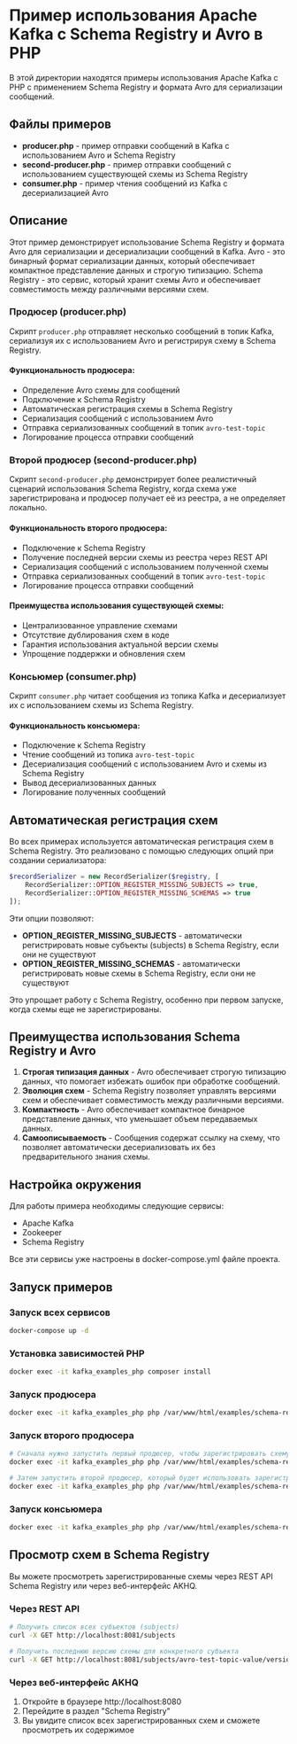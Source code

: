 # Пример использования Apache Kafka с Schema Registry и Avro в PHP

В этой директории находятся примеры использования Apache Kafka с PHP с применением Schema Registry и формата Avro для сериализации сообщений.

## Файлы примеров

- **producer.php** - пример отправки сообщений в Kafka с использованием Avro и Schema Registry
- **second-producer.php** - пример отправки сообщений с использованием существующей схемы из Schema Registry
- **consumer.php** - пример чтения сообщений из Kafka с десериализацией Avro

## Описание

Этот пример демонстрирует использование Schema Registry и формата Avro для сериализации и десериализации сообщений в Kafka. Avro - это бинарный формат сериализации данных, который обеспечивает компактное представление данных и строгую типизацию. Schema Registry - это сервис, который хранит схемы Avro и обеспечивает совместимость между различными версиями схем.

### Продюсер (producer.php)

Скрипт `producer.php` отправляет несколько сообщений в топик Kafka, сериализуя их с использованием Avro и регистрируя схему в Schema Registry.

#### Функциональность продюсера:
- Определение Avro схемы для сообщений
- Подключение к Schema Registry
- Автоматическая регистрация схемы в Schema Registry
- Сериализация сообщений с использованием Avro
- Отправка сериализованных сообщений в топик `avro-test-topic`
- Логирование процесса отправки сообщений

### Второй продюсер (second-producer.php)

Скрипт `second-producer.php` демонстрирует более реалистичный сценарий использования Schema Registry, когда схема уже зарегистрирована и продюсер получает её из реестра, а не определяет локально.

#### Функциональность второго продюсера:
- Подключение к Schema Registry
- Получение последней версии схемы из реестра через REST API
- Сериализация сообщений с использованием полученной схемы
- Отправка сериализованных сообщений в топик `avro-test-topic`
- Логирование процесса отправки сообщений

#### Преимущества использования существующей схемы:
- Централизованное управление схемами
- Отсутствие дублирования схем в коде
- Гарантия использования актуальной версии схемы
- Упрощение поддержки и обновления схем

### Консьюмер (consumer.php)

Скрипт `consumer.php` читает сообщения из топика Kafka и десериализует их с использованием схемы из Schema Registry.

#### Функциональность консьюмера:
- Подключение к Schema Registry
- Чтение сообщений из топика `avro-test-topic`
- Десериализация сообщений с использованием Avro и схемы из Schema Registry
- Вывод десериализованных данных
- Логирование полученных сообщений

## Автоматическая регистрация схем

Во всех примерах используется автоматическая регистрация схем в Schema Registry. Это реализовано с помощью следующих опций при создании сериализатора:

```php
$recordSerializer = new RecordSerializer($registry, [
    RecordSerializer::OPTION_REGISTER_MISSING_SUBJECTS => true,
    RecordSerializer::OPTION_REGISTER_MISSING_SCHEMAS => true
]);
```

Эти опции позволяют:
- **OPTION_REGISTER_MISSING_SUBJECTS** - автоматически регистрировать новые субъекты (subjects) в Schema Registry, если они не существуют
- **OPTION_REGISTER_MISSING_SCHEMAS** - автоматически регистрировать новые схемы в Schema Registry, если они не существуют

Это упрощает работу с Schema Registry, особенно при первом запуске, когда схемы еще не зарегистрированы.

## Преимущества использования Schema Registry и Avro

1. **Строгая типизация данных** - Avro обеспечивает строгую типизацию данных, что помогает избежать ошибок при обработке сообщений.
2. **Эволюция схем** - Schema Registry позволяет управлять версиями схем и обеспечивает совместимость между различными версиями.
3. **Компактность** - Avro обеспечивает компактное бинарное представление данных, что уменьшает объем передаваемых данных.
4. **Самоописываемость** - Сообщения содержат ссылку на схему, что позволяет автоматически десериализовать их без предварительного знания схемы.

## Настройка окружения

Для работы примера необходимы следующие сервисы:
- Apache Kafka
- Zookeeper
- Schema Registry

Все эти сервисы уже настроены в docker-compose.yml файле проекта.

## Запуск примеров

### Запуск всех сервисов

```bash
docker-compose up -d
```

### Установка зависимостей PHP

```bash
docker exec -it kafka_examples_php composer install
```

### Запуск продюсера

```bash
docker exec -it kafka_examples_php php /var/www/html/examples/schema-registry/producer.php
```

### Запуск второго продюсера

```bash
# Сначала нужно запустить первый продюсер, чтобы зарегистрировать схему
docker exec -it kafka_examples_php php /var/www/html/examples/schema-registry/producer.php

# Затем запустить второй продюсер, который будет использовать зарегистрированную схему
docker exec -it kafka_examples_php php /var/www/html/examples/schema-registry/second-producer.php
```

### Запуск консьюмера

```bash
docker exec -it kafka_examples_php php /var/www/html/examples/schema-registry/consumer.php
```

## Просмотр схем в Schema Registry

Вы можете просмотреть зарегистрированные схемы через REST API Schema Registry или через веб-интерфейс AKHQ.

### Через REST API

```bash
# Получить список всех субъектов (subjects)
curl -X GET http://localhost:8081/subjects

# Получить последнюю версию схемы для конкретного субъекта
curl -X GET http://localhost:8081/subjects/avro-test-topic-value/versions/latest
```

### Через веб-интерфейс AKHQ

1. Откройте в браузере http://localhost:8080
2. Перейдите в раздел "Schema Registry"
3. Вы увидите список всех зарегистрированных схем и сможете просмотреть их содержимое

